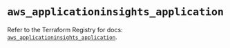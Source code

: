 # `aws_applicationinsights_application`

Refer to the Terraform Registry for docs: [`aws_applicationinsights_application`](https://registry.terraform.io/providers/hashicorp/aws/5.90.0/docs/resources/applicationinsights_application).
